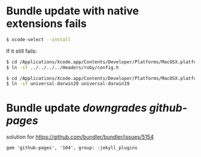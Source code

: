 # Bundle update with native extensions fails

```bash
$ xcode-select --install
```

If it still fails:

```bash
$ cd /Applications/Xcode.app/Contents/Developer/Platforms/MacOSX.platform/Developer/SDKs/MacOSX11.1.sdk/System/Library/Frameworks/Ruby.framework/Versions/2.6/usr/include/ruby-2.6.0/ruby
$ ln -sf ../../../../Headers/ruby/config.h

$ cd /Applications/Xcode.app/Contents/Developer/Platforms/MacOSX.platform/Developer/SDKs/MacOSX11.1.sdk/System/Library/Frameworks/Ruby.framework/Versions/2.6/usr/include/ruby-2.6.0
$ ln -sf universal-darwin20 universal-darwin19
```

# Bundle update _downgrades github-pages_

solution for https://github.com/bundler/bundler/issues/5154

```
gem 'github-pages', '104', group: :jekyll_plugins
```
